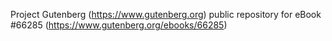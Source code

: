 Project Gutenberg (https://www.gutenberg.org) public repository for
eBook #66285 (https://www.gutenberg.org/ebooks/66285)
